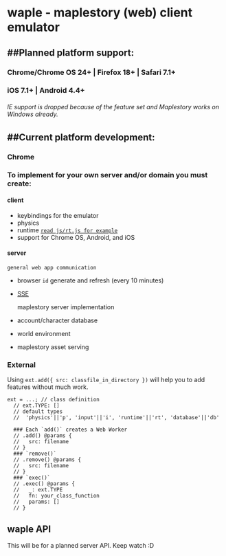 # waple - maplestory (web) client emulator


##Planned platform support:
---
### Chrome/Chrome OS 24+ | Firefox 18+ | Safari 7.1+
### iOS 7.1+ | Android 4.4+
###### IE support is dropped because of the feature set and Maplestory works on Windows already.

##Current platform development:
---
### Chrome


### To implement for your own server and/or domain you must create: 
#### client
  - keybindings for the emulator
  - physics
  - runtime [`read js/rt.js for example`](../blob/github/js/rt.js)
  - support for Chrome OS, Android, and iOS

#### server
    general web app communication
  - browser `id` generate and refresh (every 10 minutes)
  - [SSE](https://developer.mozilla.org/en-US/docs/Web/API/Server-sent_events/Using_server-sent_events)
    
    maplestory server implementation
  - account/character database
  - world environment
  - maplestory asset serving


### External
Using `ext.add({ src: classfile_in_directory })` will help you to add features without much work.

    ext = ...; // class definition
      // ext.TYPE: []
      // default types
      //  'physics'||'p', 'input'||'i', 'runtime'||'rt', 'database'||'db'

      ### Each `add()` creates a Web Worker
      // .add() @params {
      //   src: filename
      // }
      ### `remove()`
      // .remove() @params {
      //   src: filename
      // }
      ### `exec()`
      // .exec() @params {
      //   _: ext.TYPE
      //   fn: your_class_function
      //   params: []
      // }


## waple API
This will be for a planned server API. Keep watch :D
##
